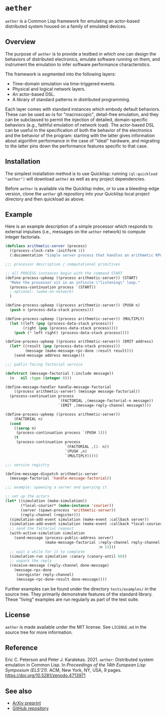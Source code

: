 # `aether`

`aether` is a Common Lisp framework for emulating an actor-based distributed system housed on a family of emulated devices.

## Overview

The purpose of `aether` is to provide a testbed in which one can design the behaviors of distributed electronics, emulate software running on them, and instrument the emulation to infer software performance characteristics.

The framework is segmented into the following layers:

* Time-domain simulation via time-triggered events.
* Physical and logical network layers.
* An actor-based DSL.
* A library of standard patterns in distributed programming.

Each layer comes with standard instances which embody default behaviors.
These can be used as-is for "macroscopic", detail-free emulation, and they can be subclassed to permit the injection of detailed, domain-specific behaviors (e.g., faithful emulation of network load).
The actor-based DSL can be useful in the specification of both the behavior of the electronics and the behavior of the program: starting with the latter gives information about algorithm performance in the case of "ideal" hardware, and migrating to the latter pins down the performance features specific to that case.

## Installation

The simplest installation method is to use Quicklisp: running `(ql:quickload "aether")` will download `aether` as well as any project dependencies.

Before `aether` is available via the Quicklisp index, or to use a bleeding-edge version, clone the `aether` git repository into your Quicklisp local project directory and then quickload as above.

## Example

Here is an example description of a simple processor which responds to external impulses (i.e., messages on the `aether` network) to compute integer factorials.

```lisp
(defclass arithmetic-server (process)
  ((process-clock-rate :initform 1))
  (:documentation "Simple server process that handles an arithmetic RPC call."))

;;; processor description / computational primitives

;; all PROCESS instances begin with the command START
(define-process-upkeep ((process arithmetic-server)) (START)
  "Make the processor sit in an infinite \"listening\" loop."
  (process-continuation process `(START))
  ; optional: (wake-on-network)
  )

(define-process-upkeep ((process arithmetic-server)) (PUSH n)
  (push n (process-data-stack process)))

(define-process-upkeep ((process arithmetic-server)) (MULTIPLY)
  (let ((left (pop (process-data-stack process)))
        (right (pop (process-data-stack process))))
    (push (* left right) (process-data-stack process))))

(define-process-upkeep ((process arithmetic-server)) (EMIT address)
  (let* ((result (pop (process-data-stack process)))
         (message (make-message-rpc-done :result result)))
    (send-message address message)))

;;; public-facing factorial service

(defstruct (message-factorial (:include message))
  (n   nil :type (integer 0)))

(define-message-handler handle-message-factorial
    ((process arithmetic-server) (message message-factorial))
  (process-continuation process
                        `(FACTORIAL ,(message-factorial-n message))
                        `(EMIT ,(message-reply-channel message))))

(define-process-upkeep ((process arithmetic-server))
    (FACTORIAL n)
  (cond
    ((zerop n)
     (process-continuation process `(PUSH 1)))
    (t
     (process-continuation process
                           `(FACTORIAL ,(1- n))
                           `(PUSH ,n)
                           `(MULTIPLY)))))

;;; service registry

(define-message-dispatch arithmetic-server
  (message-factorial 'handle-message-factorial))

;;; example: spawning a server and querying it

;; set up the actors
(let* ((simulation (make-simulation))
       (*local-courier* (make-instance 'courier))
       (server (spawn-process 'arithmetic-server))
       (reply-channel (register)))
  (simulation-add-event simulation (make-event :callback server))
  (simulation-add-event simulation (make-event :callback *local-courier*))
  ;; send the factorial request
  (with-active-simulation simulation
    (send-message (process-public-address server)
                  (make-message-factorial :reply-channel reply-channel
                                          :n 15)))
  ;; wait a while for it to complete
  (simulation-run simulation :canary (canary-until 60))
  ;; unpack the reply
  (receive-message (reply-channel done-message)
    (message-rpc-done
     (unregister reply-channel)
     (message-rpc-done-result done-message))))
```

Further examples can be found under the directory `tests/examples/` in the source tree.
They primarily demonstrate features of the standard library.
These "living" examples are run regularly as part of the test suite.

## License

`aether` is made available under the MIT license.
See `LICENSE.md` in the source tree for more information.

## Reference

Eric C. Peterson and Peter J. Karalekas. 2021. `aether`: Distributed system emulation in Common Lisp. In *Proceedings of the 14th European Lisp Symposium (ELS’21)*. ACM, New York, NY, USA, 9 pages. https://doi.org/10.5281/zenodo.4713971

## See also

* [ArXiv preprint](https://arxiv.org/abs/2011.06180)
* [GitHub repository](https://github.com/dtqec/aether)
